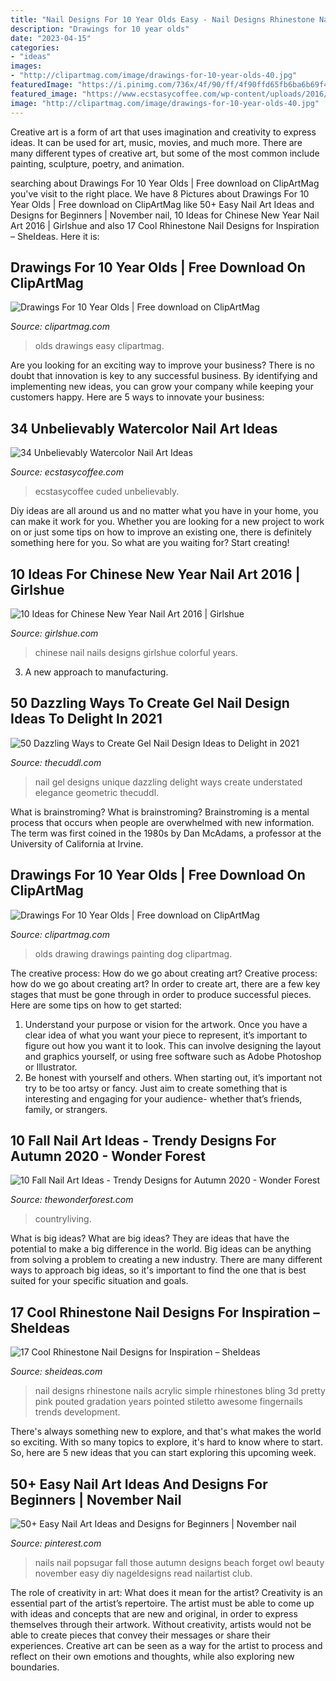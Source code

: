 ```yaml
---
title: "Nail Designs For 10 Year Olds Easy - Nail Designs Rhinestone Nails Acrylic Simple Rhinestones Bling 3d Pretty Pink Pouted Gradation Years Pointed Stiletto Awesome Fingernails Trends Development"
description: "Drawings for 10 year olds"
date: "2023-04-15"
categories:
- "ideas"
images:
- "http://clipartmag.com/image/drawings-for-10-year-olds-40.jpg"
featuredImage: "https://i.pinimg.com/736x/4f/90/ff/4f90ffd65fb6ba6b69f4b714b087f099.jpg"
featured_image: "https://www.ecstasycoffee.com/wp-content/uploads/2016/10/elegant-blue-flower-watercolor-nails-art-design.jpg"
image: "http://clipartmag.com/image/drawings-for-10-year-olds-40.jpg"
---
```



Creative art is a form of art that uses imagination and creativity to express ideas. It can be used for art, music, movies, and much more. There are many different types of creative art, but some of the most common include painting, sculpture, poetry, and animation.

	

		
searching about Drawings For 10 Year Olds | Free download on ClipArtMag you've visit to the right place. We have 8 Pictures about Drawings For 10 Year Olds | Free download on ClipArtMag like 50+ Easy Nail Art Ideas and Designs for Beginners | November nail, 10 Ideas for Chinese New Year Nail Art 2016 | Girlshue and also 17 Cool Rhinestone Nail Designs for Inspiration – SheIdeas. Here it is:
		
    
## Drawings For 10 Year Olds | Free Download On ClipArtMag

<img loading=lazy src="http://clipartmag.com/image/drawings-for-10-year-olds-40.jpg" onerror="this.onerror=null;this.src='https://tse2.mm.bing.net/th?id=OIP.5XJD6NAf3fZ5hOYRVzp6gwHaHA&amp;pid=15.1';" alt="Drawings For 10 Year Olds | Free download on ClipArtMag">

_Source: clipartmag.com_

>olds drawings easy clipartmag. 

	

Are you looking for an exciting way to improve your business? There is no doubt that innovation is key to any successful business. By identifying and implementing new ideas, you can grow your company while keeping your customers happy. Here are 5 ways to innovate your business: 

    
## 34 Unbelievably Watercolor Nail Art Ideas

<img loading=lazy src="https://www.ecstasycoffee.com/wp-content/uploads/2016/10/elegant-blue-flower-watercolor-nails-art-design.jpg" onerror="this.onerror=null;this.src='https://tse1.mm.bing.net/th?id=OIP.owIpuxor_heprpZVZX2r2AHaLQ&amp;pid=15.1';" alt="34 Unbelievably Watercolor Nail Art Ideas">

_Source: ecstasycoffee.com_

>ecstasycoffee cuded unbelievably. 

	

Diy ideas are all around us and no matter what you have in your home, you can make it work for you. Whether you are looking for a new project to work on or just some tips on how to improve an existing one, there is definitely something here for you. So what are you waiting for? Start creating!

    
## 10 Ideas For Chinese New Year Nail Art 2016 | Girlshue

<img loading=lazy src="http://www.girlshue.com/wp-content/uploads/2016/01/4.jpg" onerror="this.onerror=null;this.src='https://tse1.mm.bing.net/th?id=OIP.PO_2QDezGuZMr-rq3ocTagAAAA&amp;pid=15.1';" alt="10 Ideas for Chinese New Year Nail Art 2016 | Girlshue">

_Source: girlshue.com_

>chinese nail nails designs girlshue colorful years. 

	

3. A new approach to manufacturing.

    
## 50 Dazzling Ways To Create Gel Nail Design Ideas To Delight In 2021

<img loading=lazy src="https://thecuddl.com/images/2018/02/05-gel-nail-designs-thecuddl.jpg" onerror="this.onerror=null;this.src='https://tse2.mm.bing.net/th?id=OIP.kcfVhPIXBTP5MJGL-PVlQAHaHa&amp;pid=15.1';" alt="50 Dazzling Ways to Create Gel Nail Design Ideas to Delight in 2021">

_Source: thecuddl.com_

>nail gel designs unique dazzling delight ways create understated elegance geometric thecuddl. 

	

What is brainstroming?
What is brainstroming? Brainstroming is a mental process that occurs when people are overwhelmed with new information. The term was first coined in the 1980s by Dan McAdams, a professor at the University of California at Irvine.

    
## Drawings For 10 Year Olds | Free Download On ClipArtMag

<img loading=lazy src="http://clipartmag.com/image/drawings-for-10-year-olds-18.jpg" onerror="this.onerror=null;this.src='https://tse1.mm.bing.net/th?id=OIP.kKTzQp4InaM5-h78qzwApgHaJ4&amp;pid=15.1';" alt="Drawings For 10 Year Olds | Free download on ClipArtMag">

_Source: clipartmag.com_

>olds drawing drawings painting dog clipartmag. 

	

The creative process: How do we go about creating art?
Creative process: how do we go about creating art?
In order to create art, there are a few key stages that must be gone through in order to produce successful pieces. Here are some tips on how to get started: 

1. Understand your purpose or vision for the artwork. Once you have a clear idea of what you want your piece to represent, it’s important to figure out how you want it to look. This can involve designing the layout and graphics yourself, or using free software such as Adobe Photoshop or Illustrator. 
2. Be honest with yourself and others. When starting out, it’s important not try to be too artsy or fancy. Just aim to create something that is interesting and engaging for your audience- whether that’s friends, family, or strangers. 

    
## 10 Fall Nail Art Ideas - Trendy Designs For Autumn 2020 - Wonder Forest

<img loading=lazy src="https://www.thewonderforest.com/wp-content/uploads/2020/10/fall-nails-flowers-1565114302-768x755.jpg" onerror="this.onerror=null;this.src='https://tse3.mm.bing.net/th?id=OIP._aCHDYm8jApSdMKKKxZPXQHaHR&amp;pid=15.1';" alt="10 Fall Nail Art Ideas - Trendy Designs for Autumn 2020 - Wonder Forest">

_Source: thewonderforest.com_

>countryliving. 

	

What is big ideas?
What are big ideas? They are ideas that have the potential to make a big difference in the world. Big ideas can be anything from solving a problem to creating a new industry. There are many different ways to approach big ideas, so it's important to find the one that is best suited for your specific situation and goals.

    
## 17 Cool Rhinestone Nail Designs For Inspiration – SheIdeas

<img loading=lazy src="https://www.sheideas.com/wp-content/uploads/2016/10/Awesome-Acrylic-Nail-Designs-With-Rhinestone.jpg" onerror="this.onerror=null;this.src='https://tse1.mm.bing.net/th?id=OIP.KtdMn0nd6DaYUbdq9NjzZQHaJ4&amp;pid=15.1';" alt="17 Cool Rhinestone Nail Designs for Inspiration – SheIdeas">

_Source: sheideas.com_

>nail designs rhinestone nails acrylic simple rhinestones bling 3d pretty pink pouted gradation years pointed stiletto awesome fingernails trends development. 

	

There's always something new to explore, and that's what makes the world so exciting. With so many topics to explore, it's hard to know where to start.  So, here are 5 new ideas that you can start exploring this upcoming week.

    
## 50+ Easy Nail Art Ideas And Designs For Beginners | November Nail

<img loading=lazy src="https://i.pinimg.com/736x/4f/90/ff/4f90ffd65fb6ba6b69f4b714b087f099.jpg" onerror="this.onerror=null;this.src='https://tse3.mm.bing.net/th?id=OIP.ZnbJdSVgnWzJLOX4RBBhtwHaHa&amp;pid=15.1';" alt="50+ Easy Nail Art Ideas and Designs for Beginners | November nail">

_Source: pinterest.com_

>nails nail popsugar fall those autumn designs beach forget owl beauty november easy diy nageldesigns read nailartist club. 

	

The role of creativity in art: What does it mean for the artist?
Creativity is an essential part of the artist’s repertoire. The artist must be able to come up with ideas and concepts that are new and original, in order to express themselves through their artwork. Without creativity, artists would not be able to create pieces that convey their messages or share their experiences. Creative art can be seen as a way for the artist to process and reflect on their own emotions and thoughts, while also exploring new boundaries.

